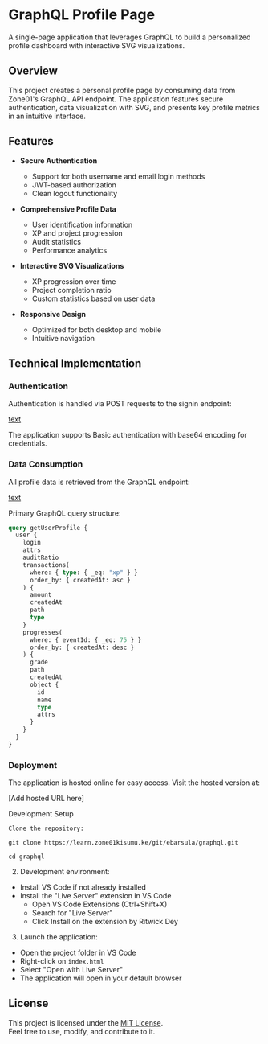 # GraphQL Profile Page

A single-page application that leverages GraphQL to build a personalized profile dashboard with interactive SVG visualizations.

## Overview

This project creates a personal profile page by consuming data from Zone01's GraphQL API endpoint. The application features secure authentication, data visualization with SVG, and presents key profile metrics in an intuitive interface.

## Features

- **Secure Authentication**
  - Support for both username and email login methods
  - JWT-based authorization
  - Clean logout functionality

- **Comprehensive Profile Data**
  - User identification information
  - XP and project progression
  - Audit statistics
  - Performance analytics

- **Interactive SVG Visualizations**
  - XP progression over time
  - Project completion ratio
  - Custom statistics based on user data

- **Responsive Design**
  - Optimized for both desktop and mobile
  - Intuitive navigation

## Technical Implementation

### Authentication

Authentication is handled via POST requests to the signin endpoint:

[text](https://learn.zone01kisumu.ke/api/auth/signin)


The application supports Basic authentication with base64 encoding for credentials.

### Data Consumption

All profile data is retrieved from the GraphQL endpoint:

[text](https://learn.zone01kisumu.ke/api/graphql-engine/v1/graphql)

Primary GraphQL query structure:
```graphql
query getUserProfile {
  user {
    login
    attrs
    auditRatio
    transactions(
      where: { type: { _eq: "xp" } }
      order_by: { createdAt: asc }
    ) {
      amount
      createdAt
      path
      type
    }
    progresses(
      where: { eventId: { _eq: 75 } }
      order_by: { createdAt: desc }
    ) {
      grade
      path
      createdAt
      object {
        id
        name
        type
        attrs
      }
    }
  }
}
```
### Deployment

The application is hosted online for easy access. Visit the hosted version at:

[Add hosted URL here]

Development Setup

    Clone the repository:

    git clone https://learn.zone01kisumu.ke/git/ebarsula/graphql.git

    cd graphql

   2. Development environment:
- Install VS Code if not already installed
- Install the "Live Server" extension in VS Code
  - Open VS Code Extensions (Ctrl+Shift+X)
  - Search for "Live Server"
  - Click Install on the extension by Ritwick Dey

3. Launch the application:
- Open the project folder in VS Code
- Right-click on `index.html`
- Select "Open with Live Server"
- The application will open in your default browser


## License

This project is licensed under the [MIT License](https://opensource.org/licenses/MIT).  
Feel free to use, modify, and contribute to it.
  